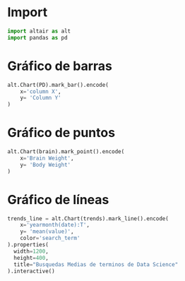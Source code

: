 # Import

```python 
import altair as alt
import pandas as pd
```

# Gráfico de barras
```python 
alt.Chart(PD).mark_bar().encode(
    x='column X',
    y= 'Column Y'
)
```

# Gráfico de puntos
```python 
alt.Chart(brain).mark_point().encode(
    x='Brain Weight',
    y= 'Body Weight'
)
```

# Gráfico de líneas
```python 
trends_line = alt.Chart(trends).mark_line().encode(
    x='yearmonth(date):T',
    y= 'mean(value)',
    color='search_term'
).properties( 
  width=1200,
  height=400, 
  title="Busquedas Medias de terminos de Data Science" 
).interactive()
```
